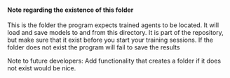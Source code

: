 #### Note regarding the existence of this folder
This is the folder the program expects trained agents to be located. It will load and save models to and from this directory. It is part of the repository, but make sure that it exist before you start your training sessions. If the folder does not exist the program will fail to save the results

Note to future developers: Add functionality that creates a folder if it does not exist would be nice.